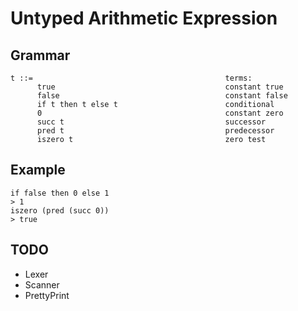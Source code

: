 # Untyped Arithmetic Expression

## Grammar
```
t ::=                                           terms:
      true                                      constant true
      false                                     constant false
      if t then t else t                        conditional
      0                                         constant zero
      succ t                                    successor
      pred t                                    predecessor
      iszero t                                  zero test
```

## Example

```
if false then 0 else 1
> 1
iszero (pred (succ 0))
> true
```

## TODO

- Lexer
- Scanner
- PrettyPrint

